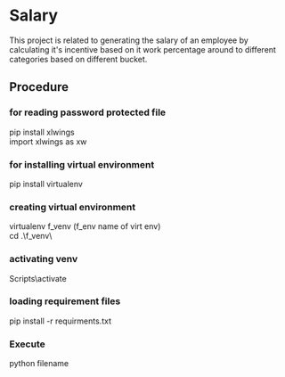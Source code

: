# Salary

This project is related to generating the salary of an employee by calculating it's incentive based on it work percentage around to different categories based on different bucket.

## **Procedure**
###  for reading password protected file<br>
pip install xlwings<br>
import xlwings as xw

### for installing virtual environment<br>
pip install virtualenv

### creating virtual environment<br>
virtualenv f_venv (f_env name of virt env)<br>
cd .\f_venv\

### activating venv<br>
Scripts\activate

### loading requirement files<br>
 pip install -r requirments.txt  

### Execute
python filename

